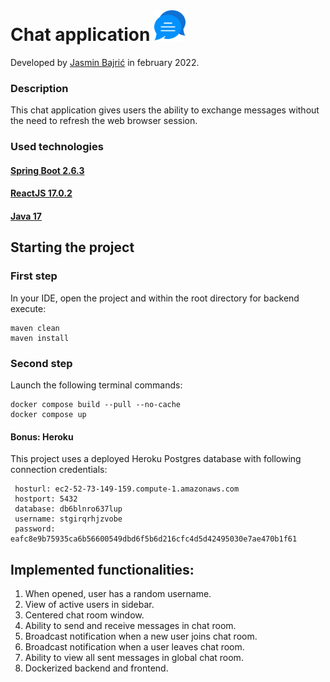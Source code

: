 # Chat application <img src="/assets/chaticon.png" width="50" height="50">

Developed by [Jasmin Bajrić](https://github.com/jbajric) in february 2022.

### Description
This chat application gives users the ability to exchange messages without the need to refresh the web browser session. 

### Used technologies

#### [Spring Boot 2.6.3](https://github.com/spring-projects/spring-boot/releases/tag/v2.6.3)
#### [ReactJS 17.0.2](https://github.com/facebook/react/blob/main/CHANGELOG.md#1702-march-22-2021)
#### [Java 17](https://docs.oracle.com/en/java/javase/17/)

## Starting the project

### First step
In your IDE, open the project and within the root directory for backend execute:

```
maven clean
maven install
```

### Second step
Launch the following terminal commands:

```
docker compose build --pull --no-cache
docker compose up
```

#### Bonus: Heroku
This project uses a deployed Heroku Postgres database with following connection credentials:

```
 hosturl: ec2-52-73-149-159.compute-1.amazonaws.com
 hostport: 5432
 database: db6blnro637lup
 username: stgirqrhjzvobe
 password: eafc8e9b75935ca6b56600549dbd6f5b6d216cfc4d5d42495030e7ae470b1f61
```

## Implemented functionalities:

1. When opened, user has a random username.
2. View of active users in sidebar.
3. Centered chat room window.
4. Ability to send and receive messages in chat room.
5. Broadcast notification when a new user joins chat room. 
6. Broadcast notification when a user leaves chat room.
7. Ability to view all sent messages in global chat room.
8. Dockerized backend and frontend.
